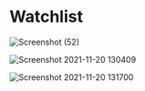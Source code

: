# Watchlist

![Screenshot (52)](https://user-images.githubusercontent.com/89059971/142716650-f2e615de-a667-4ea5-919c-a70967fc74fa.png)

![Screenshot 2021-11-20 130409](https://user-images.githubusercontent.com/89059971/142716651-be8518ea-0759-4bbc-ba18-616a94004056.jpg)

![Screenshot 2021-11-20 131700](https://user-images.githubusercontent.com/89059971/142716678-01d815b0-ea06-4d1f-8873-1c4adf339382.jpg)

